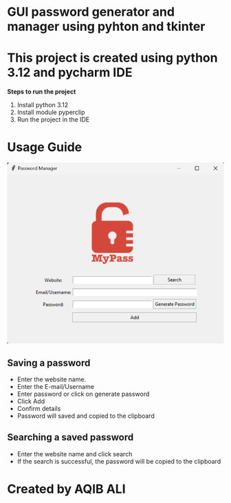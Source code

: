 # GUI password generator and manager using pyhton and tkinter
# This project is created using python 3.12 and pycharm IDE

**Steps to run the project**
1. Install python 3.12
2. Install module pyperclip
3. Run the project in the IDE

# Usage Guide
![Screenshot](./Screenshot.png)

## Saving a password
- Enter the website name.
- Enter the E-mail/Username
- Enter password or click on generate password
- Click Add
- Confirm details
- Password will saved and copied to the clipboard

## Searching a saved password
- Enter the website name and click search
- If the search is successful, the password will be copied to the clipboard

# Created by AQIB ALI


